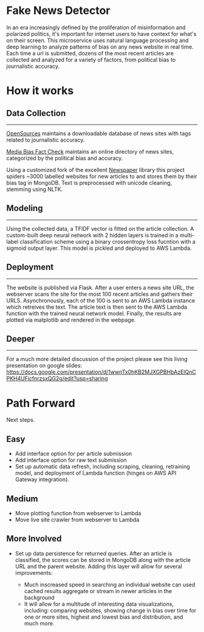 # Fake News Detector

In an era increasingly defined by the proliferation of misinformation and polarized politics, it's important for internet users to have context for what's on their screen. This microservice uses natural language processing and deep learning to analyze patterns of bias on any news website in real time. Each time a url is submitted, dozens of the most recent articles are collected and analyzed for a variety of factors, from political bias to journalistic accuracy.

# How it works

## Data Collection

---

[OpenSources](http://www.opensources.co/) maintains a downloadable database of news sites with tags related to journalistic accuracy.

[Media Bias Fact Check](https://mediabiasfactcheck.com/) maintains an online directory of news sites, categorized by the political bias and accuracy.

Using a customized fork of the excellent [Newspaper](https://github.com/codelucas/newspaper) library this project spiders ~3000 labelled websites for new articles to and stores them by their bias tag in MongoDB. Text is preprocessed with unicode cleaning, stemming using NLTK.

## Modeling

---

Using the collected data, a TFIDF vector is fitted on the article collection. A custom-built deep neural network with 2 hidden layers is trained in a multi-label classification scheme using a binary crossentropy loss fucntion with a sigmoid output layer. This model is pickled and deployed to AWS Lambda.

## Deployment

---

The website is published via Flask. After a user enters a news site URL, the webserver scans the site for the most 100 recent articles and gathers their URLS. Asynchronously, each of the 100 is sent to an AWS Lambda instance which retreives the text. The article text is then sent to the AWS Lambda function with the trained neural network model. Finally, the results are plotted via matplotlib and rendered in the webpage.

## Deeper

---

For a much more detailed discussion of the project please see this living presentation on google slides: https://docs.google.com/presentation/d/1wwnTx0hKB2MJXGPBHbAzElQnCPKH4UFicfnrzsxQG2g/edit?usp=sharing

# Path Forward

Next steps.

## Easy

* Add interface option for per article submission
* Add interface option for raw text submission
* Set up automatic data refresh, including scraping, cleaning, retraining model, and deployment of Lambda function (hinges on AWS API Gateway integration).

## Medium

* Move plotting function from webserver to Lambda
* Move live site crawler from webserver to Lambda

## More Involved

* Set up data persistence for returned queries. After an article is classified, the scores can be stored in MongoDB along with the article URL and the parent website. Adding this layer will allow for several improvements:

    * Much inscreased speed in searching an individual website can used cached results aggregate or stream in newer articles in the background
    * It will allow for a multitude of interesting data visualizations, including:  comparing websites, showing change in bias over time for one or more sites, highest and lowest bias and distribution, and much more.
